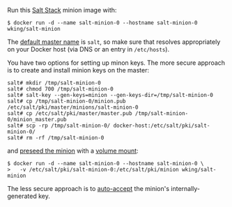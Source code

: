 Run this [Salt Stack][salt] minion image with:

    $ docker run -d --name salt-minion-0 --hostname salt-minion-0 wking/salt-minion

The [default master name][master-name] is `salt`, so make sure that
resolves appropriately on your Docker host (via DNS or an entry in
`/etc/hosts`).

You have two options for setting up minon keys.  The more secure
approach is to create and install minion keys on the master:

    salt# mkdir /tmp/salt-minion-0
    salt# chmod 700 /tmp/salt-minion-0
    salt# salt-key --gen-keys=minion --gen-keys-dir=/tmp/salt-minion-0
    salt# cp /tmp/salt-minion-0/minion.pub /etc/salt/pki/master/minions/salt-minion-0
    salt# cp /etc/salt/pki/master/master.pub /tmp/salt-minion-0/minion_master.pub
    salt# scp -rp /tmp/salt-minion-0/ docker-host:/etc/salt/pki/salt-minion-0/
    salt# rm -rf /tmp/salt-minion-0

and [preseed the minion][preseed] with a [volume
mount][volume-mount]:

    $ docker run -d --name salt-minion-0 --hostname salt-minion-0 \
    >   -v /etc/salt/pki/salt-minion-0:/etc/salt/pki/minion wking/salt-minion

The less secure approach is to [auto-accept][] the minion's
internally-generated key.

[salt]: http://saltstack.com/community.html
[master-name]: http://docs.saltstack.com/ref/configuration/minion.html#master
[preseed]: http://docs.saltstack.com/topics/tutorials/preseed_key.html
[volume-mount]: http://docs.docker.io/en/latest/use/working_with_volumes/
[auto-accept]: http://docs.saltstack.com/ref/configuration/master.html#auto-accept
